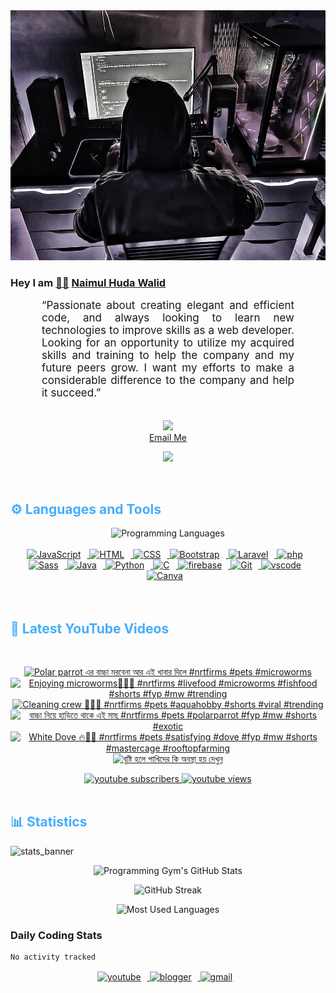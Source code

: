 <!-- ![github_cover_banner](https://www.digitalsolutionservices.com/img/services/web%20development.gif)-->

<div align="center" style="display:block;">
    <img height="400px" width="100%" alt="github cover banner" src="https://raw.githubusercontent.com/NaimulHudaWalid/NaimulHudaWalid/main/272276268_3114779035434264_920860974401480824_n.jpg"/> 
</div>

### Hey I am [👨🏻‍][facebook] [Naimul Huda Walid][youtube]



<p align:"center" style="text-align: justify; margin: 0 50px; font-size: 17px;" >
   “Passionate about creating elegant and efficient code, and always looking to learn new technologies to improve skills as a web developer. Looking for an opportunity to utilize my acquired skills and training to help the company and my future peers grow. I want my efforts to make a considerable difference to the company and help it succeed.”
<br>
<br>
<div align="center">

![](https://visitor-badge.glitch.me/badge?page_id=NaimulHudaWalid)
    <br />
[Email Me](mailto:dev.naimulhuda@gmail.com)
</div>
</p>
<!-- Typing SVG by DenverCoder1 - https://github.com/DenverCoder1/readme-typing-svg -->
<p align="center">
<!--   <a href="https://github.com/DenverCoder1/readme-typing-svg"> -->
    <img src="https://readme-typing-svg.herokuapp.com?color=E22FE4&width=380&height=45&lines=Open-Source+Enthusiast;Learning+In+Public;Empowering+Others;Nice+To+Meet+You+...&center=true"></a>

</p>
<br>
<!-- Languages and Tools -->

<h2 style="color: #44AEFB">⚙️ Languages and Tools</h2>
<div align="center" style="display:block;">
    <img width="100px" alt="Programming Languages" src="https://user-images.githubusercontent.com/78341798/194531121-47b0119a-ce00-439d-b586-125f86acb098.png"/> 
</div>
<br>   
<!-- Icons Resources -->
<!-- https://devicon.dev/ -->
<!-- https://cdn.jsdelivr.net/npm/simple-icons@v3/icons/ -->
<div align="center">
  <a href="https://developer.mozilla.org/en-US/docs/Web/JavaScript" target="_blank" rel="noreferrer">
      <img  alt="JavaScript" height="50px" style="padding-right:10px;" src="https://cdn.jsdelivr.net/gh/devicons/devicon/icons/javascript/javascript-plain.svg"/>
  </a>
  
 
  <a href="https://developer.mozilla.org/en-US/docs/Web/HTML" target="_blank" rel="noreferrer">
      <img  alt="HTML" height="50px" style="padding-right:10px;" src="https://cdn.jsdelivr.net/gh/devicons/devicon/icons/html5/html5-original.svg"/>
  </a>
  <a href="https://developer.mozilla.org/en-US/docs/Web/CSS" target="_blank" rel="noreferrer">
      <img  alt="CSS" height="50px" style="padding-right:10px;" src="https://cdn.jsdelivr.net/gh/devicons/devicon/icons/css3/css3-original.svg"/>
  </a>
  <a href="https://getbootstrap.com/" target="_blank" rel="noreferrer">
      <img  alt="Bootstrap" height="50px" style="padding-right:10px;" src="https://cdn.jsdelivr.net/gh/devicons/devicon/icons/bootstrap/bootstrap-original.svg"/>
  </a> 
  <a href="https://laravel.com/" target="_blank" rel="noreferrer">
      <img  alt="Laravel" height="50px" style="padding-right:10px;" src="https://cdn.jsdelivr.net/gh/devicons/devicon/icons/laravel/laravel-plain.svg"/>
  </a>
  <a href="https://www.php.net/" target="_blank" rel="noreferrer">
      <img  alt="php" height="50px" style="padding-right:10px;" src="https://cdn.jsdelivr.net/gh/devicons/devicon/icons/php/php-original.svg"/>
  </a>
  <a href="https://sass-lang.com/" target="_blank" rel="noreferrer">
      <img  alt="Sass" height="50px" style="padding-right:10px;" src="https://cdn.jsdelivr.net/gh/devicons/devicon/icons/sass/sass-original.svg"/>
  </a>
  <a href="https://www.java.com/en/" target="_blank" rel="noreferrer">
      <img  alt="Java" height="50px" style="padding-right:10px;" src="https://cdn.jsdelivr.net/gh/devicons/devicon/icons/java/java-original.svg"/>
  </a>    
  <a href="https://www.python.org/" target="_blank" rel="noreferrer">
      <img  alt="Python" height="50px" style="padding-right:10px;" src="https://cdn.jsdelivr.net/gh/devicons/devicon/icons/python/python-original.svg"/>
  </a>
  <a href="https://www.cprogramming.com/" target="_blank" rel="noreferrer">
      <img  alt="C" height="50px" style="padding-right:10px;" src="https://cdn.jsdelivr.net/gh/devicons/devicon/icons/c/c-original.svg"/>
  </a>
  
  <a href="https://firebase.google.com/" target="_blank" rel="noreferrer">
      <img  alt="firebase" height="50px" style="padding-right:10px;" src="https://cdn.jsdelivr.net/gh/devicons/devicon/icons/firebase/firebase-plain.svg"/>
  </a>
 
  <a href="https://git-scm.com/" target="_blank" rel="noreferrer">
      <img  alt="Git" height="50px" style="padding-right:10px;" src="https://cdn.jsdelivr.net/gh/devicons/devicon/icons/git/git-original.svg"/>
  </a>
  
  <a href="https://code.visualstudio.com/" target="_blank" rel="noreferrer">
      <img  alt="vscode" height="50px" style="padding-right:10px;"src="https://cdn.jsdelivr.net/gh/devicons/devicon/icons/vscode/vscode-original.svg"/>
  </a>
  <a href="https://www.canva.com/" target="_blank" rel="noreferrer">
      <img  alt="Canva" height="50px" style="padding-right:10px;" src="https://cdn.jsdelivr.net/gh/devicons/devicon/icons/canva/canva-original.svg"/> 
  </a>
</div>
<br>
<br>

<!-- Latest YouTube Videos -->

<h2 style="color: #44AEFB">🎦 Latest YouTube Videos</h2>
<br />

<!-- Resource/Reference: https://github.com/DenverCoder1/github-readme-youtube-cards -->
<div class="youtube videos cards" align="center">

<!-- BEGIN YOUTUBE-CARDS -->
[![Polar parrot এর বাচ্চা মরবেনা আর এই খাবার দিলে #nrtfirms #pets #microworms](https://ytcards.demolab.com/?id=TBfIxnlrgPc&title=Polar+parrot+%E0%A6%8F%E0%A6%B0+%E0%A6%AC%E0%A6%BE%E0%A6%9A%E0%A7%8D%E0%A6%9A%E0%A6%BE+%E0%A6%AE%E0%A6%B0%E0%A6%AC%E0%A7%87%E0%A6%A8%E0%A6%BE+%E0%A6%86%E0%A6%B0+%E0%A6%8F%E0%A6%87+%E0%A6%96%E0%A6%BE%E0%A6%AC%E0%A6%BE%E0%A6%B0+%E0%A6%A6%E0%A6%BF%E0%A6%B2%E0%A7%87+%23nrtfirms+%23pets+%23microworms&lang=en&timestamp=1720275142&background_color=%230d1117&title_color=%23ffffff&stats_color=%23dedede&max_title_lines=1&width=250&border_radius=5 "Polar parrot এর বাচ্চা মরবেনা আর এই খাবার দিলে #nrtfirms #pets #microworms")](https://www.youtube.com/watch?v=TBfIxnlrgPc)
[![Enjoying microworms🤤💯🖤 #nrtfirms #livefood #microworms #fishfood #shorts #fyp #mw #trending](https://ytcards.demolab.com/?id=jmG1XKLtjow&title=Enjoying+microworms%F0%9F%A4%A4%F0%9F%92%AF%F0%9F%96%A4+%23nrtfirms+%23livefood+%23microworms+%23fishfood+%23shorts+%23fyp+%23mw+%23trending&lang=en&timestamp=1720251317&background_color=%230d1117&title_color=%23ffffff&stats_color=%23dedede&max_title_lines=1&width=250&border_radius=5 "Enjoying microworms🤤💯🖤 #nrtfirms #livefood #microworms #fishfood #shorts #fyp #mw #trending")](https://www.youtube.com/watch?v=jmG1XKLtjow)
[![Cleaning crew 💯🔥🖤 #nrtfirms #pets #aquahobby #shorts #viral #trending](https://ytcards.demolab.com/?id=x-YtpmJGemI&title=Cleaning+crew+%F0%9F%92%AF%F0%9F%94%A5%F0%9F%96%A4+%23nrtfirms+%23pets+%23aquahobby+%23shorts+%23viral+%23trending&lang=en&timestamp=1720183343&background_color=%230d1117&title_color=%23ffffff&stats_color=%23dedede&max_title_lines=1&width=250&border_radius=5 "Cleaning crew 💯🔥🖤 #nrtfirms #pets #aquahobby #shorts #viral #trending")](https://www.youtube.com/watch?v=x-YtpmJGemI)
[![বাচ্চা নিয়ে হাড়িতে থাকে এই মাছ #nrtfirms #pets #polarparrot #fyp #mw #shorts #exotic](https://ytcards.demolab.com/?id=n8-DNJdj0n8&title=%E0%A6%AC%E0%A6%BE%E0%A6%9A%E0%A7%8D%E0%A6%9A%E0%A6%BE+%E0%A6%A8%E0%A6%BF%E0%A7%9F%E0%A7%87+%E0%A6%B9%E0%A6%BE%E0%A6%A1%E0%A6%BC%E0%A6%BF%E0%A6%A4%E0%A7%87+%E0%A6%A5%E0%A6%BE%E0%A6%95%E0%A7%87+%E0%A6%8F%E0%A6%87+%E0%A6%AE%E0%A6%BE%E0%A6%9B+%23nrtfirms+%23pets+%23polarparrot+%23fyp+%23mw+%23shorts+%23exotic&lang=en&timestamp=1720084542&background_color=%230d1117&title_color=%23ffffff&stats_color=%23dedede&max_title_lines=1&width=250&border_radius=5 "বাচ্চা নিয়ে হাড়িতে থাকে এই মাছ #nrtfirms #pets #polarparrot #fyp #mw #shorts #exotic")](https://www.youtube.com/watch?v=n8-DNJdj0n8)
[![White Dove 🔥💯🖤 #nrtfirms #pets #satisfying #dove #fyp #mw #shorts  #mastercage #rooftopfarming](https://ytcards.demolab.com/?id=NPrUwlRGocE&title=White+Dove+%F0%9F%94%A5%F0%9F%92%AF%F0%9F%96%A4+%23nrtfirms+%23pets+%23satisfying+%23dove+%23fyp+%23mw+%23shorts++%23mastercage+%23rooftopfarming&lang=en&timestamp=1720038153&background_color=%230d1117&title_color=%23ffffff&stats_color=%23dedede&max_title_lines=1&width=250&border_radius=5 "White Dove 🔥💯🖤 #nrtfirms #pets #satisfying #dove #fyp #mw #shorts  #mastercage #rooftopfarming")](https://www.youtube.com/watch?v=NPrUwlRGocE)
[![বৃষ্টি হলে পাখিদের কি অবস্থা হয় দেখুন](https://ytcards.demolab.com/?id=ipDLoeIz1KM&title=%E0%A6%AC%E0%A7%83%E0%A6%B7%E0%A7%8D%E0%A6%9F%E0%A6%BF+%E0%A6%B9%E0%A6%B2%E0%A7%87+%E0%A6%AA%E0%A6%BE%E0%A6%96%E0%A6%BF%E0%A6%A6%E0%A7%87%E0%A6%B0+%E0%A6%95%E0%A6%BF+%E0%A6%85%E0%A6%AC%E0%A6%B8%E0%A7%8D%E0%A6%A5%E0%A6%BE+%E0%A6%B9%E0%A6%AF%E0%A6%BC+%E0%A6%A6%E0%A7%87%E0%A6%96%E0%A7%81%E0%A6%A8&lang=en&timestamp=1719944344&background_color=%230d1117&title_color=%23ffffff&stats_color=%23dedede&max_title_lines=1&width=250&border_radius=5 "বৃষ্টি হলে পাখিদের কি অবস্থা হয় দেখুন")](https://www.youtube.com/watch?v=ipDLoeIz1KM)
<!-- END YOUTUBE-CARDS -->
</div>

<!-- Begin Youtube Buttons -->
<!-- Resource/Reference:  https://github.com/DenverCoder1/custom-icon-badges -->
<div class="youtube buttons" align="center">
    <a href="https://www.youtube.com/channel/UCa3YaFwzSII0kKg3Nads2dQ"  target="_blank">
        <img alt="youtube subscribers" src="https://img.shields.io/youtube/channel/subscribers/UCa3YaFwzSII0kKg3Nads2dQ?logo=youtube&logoColor=red&style=for-the-badge"/>
    </a> 
    <a href="https://www.youtube.com/channel/UCa3YaFwzSII0kKg3Nads2dQ"  target="_blank">
        <img alt="youtube views" src="https://custom-icon-badges.demolab.com/youtube/channel/views/UCa3YaFwzSII0kKg3Nads2dQ?color=%23E05D44&logo=eye&logoColor=white&style=for-the-badge&labelColor=#555555"/>
    </a> 
</div>
<br>
<!-- End Youtube Buttons -->

<!-- Statistics -->

<h2 style="color: #44AEFB">📊 Statistics</h2>

![stats_banner](https://user-images.githubusercontent.com/78341798/194534778-d662496c-ae00-4e8d-ae9b-b90912054e7f.gif)

<!-- Begin Stats Cards -->
<!-- Resources:  -->
<!-- Github & Languages Stats: https://github.com/naimul15-12090/github-readme-stats --> 
<!-- Streak Stats: https://github.com/denvercoder1/github-readme-streak-stats -->
<!-- Change the value after ?username= to your GitHub username. -->
<div class="stats" align="center">

![Programming Gym's GitHub Stats](https://github-readme-stats.vercel.app/api?username=NaimulHudaWalid&hide=stars&count_private=true&show_icons=true&theme=algolia&border_radius=20)

![GitHub Streak](https://streak-stats.demolab.com?user=NaimulHudaWalid&count_private=true&theme=algolia&border_radius=22)

![Most Used Languages](https://github-readme-stats.vercel.app/api/top-langs/?username=NaimulHudaWalid&langs_count=8&layout=compact&show_icons=true&theme=algolia&border_radius=20)
    
<!-- ![Top Langs](https://github-readme-stats.vercel.app/api/top-langs/?username=naimul15-12090&langs_count=8) -->
<!-- [![Top Langs](https://github-readme-stats.vercel.app/api/top-langs/?username=naimul15-12090&layout=compact)](https://github.com/anuraghazra/github-readme-stats)
 -->
    
</div>
<!--  End Stats Cards -->



### Daily Coding Stats
<!--START_SECTION:waka-->

```txt
No activity tracked
```

<!--END_SECTION:waka-->
<!-- Begin Footer -->
<!-- Icons Resources -->
<!-- https://devicon.dev/ -->
<div class="footer" align="center" style="margin:15px;">
    <a href="https://www.youtube.com/channel/UCa3YaFwzSII0kKg3Nads2dQ" target="_blank">
        <img  style="margin:0 10px 10px 0;" src="https://user-images.githubusercontent.com/78341798/194531650-698ef1b1-9cbd-4b4f-96ef-5a2ec4b5d7e6.svg" alt="youtube" width="40px"/>
    </a>
    <a href="https://www.linkedin.com/in/naimulhudawalid/" target="_blank">
        <img style="margin:0 10px 10px 0;" src="https://user-images.githubusercontent.com/78341798/194531458-b5dfeb1b-bad5-4dfa-909a-2e402262db9a.svg" alt="blogger" width="40px"/>
    </a>
    <a href="mailto:dev.naimulhuda@gmail.com" target="_blank">
        <img style="margin:0 10px 10px 0;" src="https://user-images.githubusercontent.com/78341798/194531383-ddb2b774-5bb9-491c-b601-4a4a7d9792fb.svg" alt="gmail" width="40px"/>
    </a>
</div>
<!-- End Footer -->

[youtube]: https://www.youtube.com/channel/UCa3YaFwzSII0kKg3Nads2dQ
[facebook]: https://www.facebook.com/profile.php?id=100007065945838
